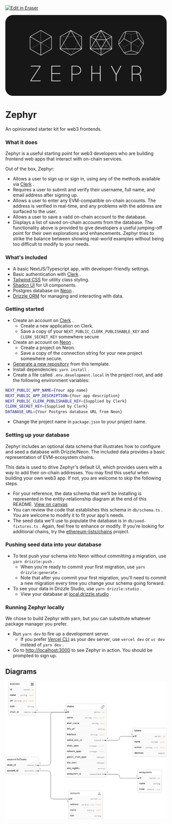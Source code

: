 <p><a target="_blank" href="https://app.eraser.io/workspace/oRI3IcQibkaiElPYiQDX" id="edit-in-eraser-github-link"><img alt="Edit in Eraser" src="https://firebasestorage.googleapis.com/v0/b/second-petal-295822.appspot.com/o/images%2Fgithub%2FOpen%20in%20Eraser.svg?alt=media&amp;token=968381c8-a7e7-472a-8ed6-4a6626da5501"></a></p>

![zephyr-preview-vertical-dark.png](/.eraser/oRI3IcQibkaiElPYiQDX___knmznxcVUle1acNTsBPNYFQoztI3___0TyjJ56PsmtrAZEZnwo_M.png "zephyr-preview-vertical-dark.png")

# Zephyr
An opinionated starter kit for web3 frontends. 

### What it does
Zephyr is a useful starting point for web3 developers who are building frontend web apps that interact with on-chain services. 

Out of the box, Zephyr:

- Allows a user to sign up or sign in, using any of the methods available via [﻿Clerk](https://clerk.com/docs) .
- Requires a user to submit and verify their username, full name, and email address after signing up.
- Allows a user to enter any EVM-compatible on-chain accounts. The address is verified in real-time, and any problems with the address are surfaced to the user.
- Allows a user to save a valid on-chain account to the database.
- Displays a list of saved on-chain accounts from the database.
The functionality above is provided to give developers a useful jumping-off point for their own explorations and enhancements. Zephyr tries to strike the balance between showing real-world examples without being too difficult to modify to your needs.
### What's included
- A basic NextJS/Typescript app, with developer-friendly settings.
- Basic authentication with [﻿Clerk](https://clerk.com/docs) .
- [﻿Tailwind CSS](https://tailwindcss.com/)  for utility class styling.
- [﻿Shadcn UI](https://ui.shadcn.com/)  for UI components.
- Postgres database on [﻿Neon](https://neon.tech/) .
- [﻿Drizzle ORM](https://orm.drizzle.team/)  for managing and interacting with data.
### Getting started
- Create an account on [﻿Clerk](https://clerk.com/docs) .
    - Create a new application on Clerk.
    - Save a copy of your `NEXT_PUBLIC_CLERK_PUBLISHABLE_KEY`  and `CLERK_SECRET_KEY`  somewhere secure
- Create an account on [﻿Neon](https://neon.tech/) .
    - Create a project on Neon.
    - Save a copy of the connection string for your new project somewhere secure.
- [﻿Generate a new repository](https://docs.github.com/en/repositories/creating-and-managing-repositories/creating-a-repository-from-a-template)  from this template.
- Install dependencies: `yarn install` .
- Create a file called `.env.development.local`  in the project root, and add the following environment variables:
```bash
NEXT_PUBLIC_APP_NAME={Your app name}
NEXT_PUBLIC_APP_DESCRIPTION={Your app description}
NEXT_PUBLIC_CLERK_PUBLISHABLE_KEY={Supplied by Clerk}
CLERK_SECRET_KEY={Supplied by Clerk}
DATABASE_URL={Your Postgres database URL from Neon}
```
- Change the project name in `package.json`  to your project name.
### Setting up your database
Zephyr includes an optional data schema that illustrates how to configure and seed a database with Drizzle/Neon. The included data provides a basic representation of EVM-ecosystem chains. 

This data is used to drive Zephyr's default UI, which provides users with a way to add their on-chain addresses. You may find this useful when building your own web3 app. If not, you are welcome to skip the following steps.

- For your reference, the data schema that we'll be installing is represented in the entity-relationship diagram at the end of this README. [﻿View on canvas](https://app.eraser.io/workspace/oRI3IcQibkaiElPYiQDX?elements=AqBdJp_5XgMUeEa37uVIFQ)  
- You can review the code that establishes this schema in `db/schema.ts`  . You are welcome to modify it to fit your app's needs.
- The seed data we'll use to populate the database is in `db/seed-fixtures.ts`  . Again, feel free to enhance or modify. If you're looking for additional chains, try the [﻿ethereum-lists/chains](https://github.com/ethereum-lists/chains)  project.
### Pushing seed data into your database
- To test push your schema into Neon without committing a migration, use `yarn drizzle:push` .
    - When you're ready to commit your first migration, use `yarn drizzle:generate` . 
    - Note that after you commit your first migration, you'll need to commit a new migration every time you change your schema going forward.
- To see your data in Drizzle Studio, use `yarn drizzle:studio` . 
    - View your database at [﻿local.drizzle.studio](https://local.drizzle.studio/) .
### Running Zephyr locally
We chose to build Zephyr with yarn, but you can substitute whatever package manager you prefer. 

- Run `yarn dev`  to fire up a development server.
    - If you prefer [﻿Vercel CLI](https://vercel.com/docs/cli)  as your dev server, use `vercel dev`  or `vc dev`  instead of `yarn dev`  .
- Go to [﻿http://localhost:3000](http://localhost:3000/)  to see Zephyr in action. You should be prompted to sign up.



<!-- eraser-additional-content -->
## Diagrams
<!-- eraser-additional-files -->
<a href="/README-entity-relationship-1.eraserdiagram" data-element-id="g5UqCZTr5Kc3Is-Id_vZp"><img src="/.eraser/oRI3IcQibkaiElPYiQDX___knmznxcVUle1acNTsBPNYFQoztI3___---diagram----07934b1a7e5c81e5b75fc6e7865c6258.png" alt="" data-element-id="g5UqCZTr5Kc3Is-Id_vZp" /></a>
<!-- end-eraser-additional-files -->
<!-- end-eraser-additional-content -->
<!--- Eraser file: https://app.eraser.io/workspace/oRI3IcQibkaiElPYiQDX --->